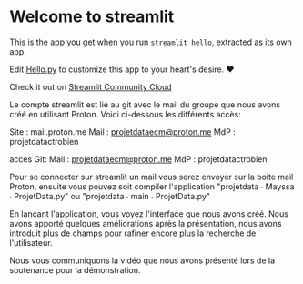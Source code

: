 # Welcome to streamlit

This is the app you get when you run `streamlit hello`, extracted as its own app.

Edit [Hello.py](./Hello.py) to customize this app to your heart's desire. ❤️

Check it out on [Streamlit Community Cloud](https://st-hello-app.streamlit.app/)

Le compte streamlit est lié au git avec le mail du groupe que nous avons créé en utilisant Proton. Voici ci-dessous les différents accès: 

Site : mail.proton.me
Mail : projetdataecm@proton.me
MdP : projetdatactrobien

accès Git:
Mail : projetdataecm@proton.me
MdP : projetdatactrobien

Pour se connecter sur streamlit un mail vous serez envoyer sur la boite mail Proton, ensuite vous pouvez soit compiler l'application "projetdata ∙ Mayssa ∙ ProjetData.py" ou "projetdata ∙ main ∙ ProjetData.py"

En lançant l'application, vous voyez l'interface que nous avons créé. Nous avons apporté quelques améliorations après la présentation, nous avons introduit plus de champs pour rafiner encore plus la recherche de l'utilisateur. 

Nous vous communiquons la vidéo que nous avons présenté lors de la soutenance pour la démonstration. 
